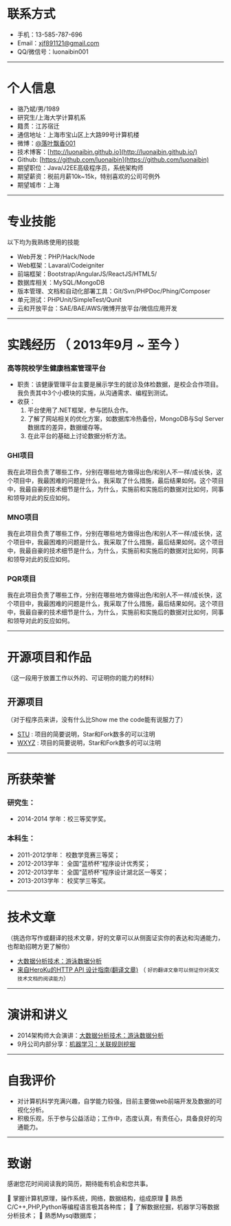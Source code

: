 # 联系方式

- 手机：13-585-787-696 
- Email：<a href="mailto:xjf891121@gmail.com">xjf891121@gmail.com</a>
- QQ/微信号：luonaibin001

---

# 个人信息

 - 骆乃斌/男/1989 
 - 研究生/上海大学计算机系
 - 籍贯：江苏宿迁 
 - 通信地址：上海市宝山区上大路99号计算机楼
 - 微博：[@落叶飘香001](http://weibo.com/luonaibin)
 - 技术博客：[http://luonaibin.github.io](http://luonaibin.github.io/)
 - Github: [https://github.com/luonaibin](https://github.com/luonaibin) 
 - 期望职位：Java/J2EE高级程序员，系统架构师
 - 期望薪资：税前月薪10k~15k，特别喜欢的公司可例外
 - 期望城市：上海

---

# 专业技能

以下均为我熟练使用的技能

- Web开发：PHP/Hack/Node
- Web框架：Lavaral/Codeigniter
- 前端框架：Bootstrap/AngularJS/ReactJS/HTML5/
- 数据库相关：MySQL/MongoDB
- 版本管理、文档和自动化部署工具：Git/Svn/PHPDoc/Phing/Composer
- 单元测试：PHPUnit/SimpleTest/Qunit
- 云和开放平台：SAE/BAE/AWS/微博开放平台/微信应用开发

---

# 实践经历 （ 2013年9月 ~ 至今 ）

### 高等院校学生健康档案管理平台 
 * 职责：该健康管理平台主要是展示学生的就诊及体检数据，是校企合作项目。我负责其中3个小模块的实施，从沟通需求、编程到测试。
 * 收获：
   1. 平台使用了.NET框架，参与团队合作。
   2. 了解了网站相关的优化方案，如数据库冷热备份，MongoDB与Sql Server数据库的差异，数据缓存等。
   3. 在此平台的基础上讨论数据分析方法。

### GHI项目 
我在此项目负责了哪些工作，分别在哪些地方做得出色/和别人不一样/成长快，这个项目中，我最困难的问题是什么，我采取了什么措施，最后结果如何。这个项目中，我最自豪的技术细节是什么，为什么，实施前和实施后的数据对比如何，同事和领导对此的反应如何。

### MNO项目 
我在此项目负责了哪些工作，分别在哪些地方做得出色/和别人不一样/成长快，这个项目中，我最困难的问题是什么，我采取了什么措施，最后结果如何。这个项目中，我最自豪的技术细节是什么，为什么，实施前和实施后的数据对比如何，同事和领导对此的反应如何。


### PQR项目 
我在此项目负责了哪些工作，分别在哪些地方做得出色/和别人不一样/成长快，这个项目中，我最困难的问题是什么，我采取了什么措施，最后结果如何。这个项目中，我最自豪的技术细节是什么，为什么，实施前和实施后的数据对比如何，同事和领导对此的反应如何。


---

# 开源项目和作品
（这一段用于放置工作以外的、可证明你的能力的材料）

## 开源项目
（对于程序员来讲，没有什么比Show me the code能有说服力了）

 - [STU](http://github.com/yourname/projectname) : 项目的简要说明，Star和Fork数多的可以注明
 - [WXYZ](http://github.com/yourname/projectname) : 项目的简要说明，Star和Fork数多的可以注明

---

# 所获荣誉

### 研究生：
 * 2014-2014 学年：校三等奖学奖。

### 本科生：

* 2011-2012学年：	校数学竞赛三等奖；
* 2012-2013学年：	全国“蓝桥杯“程序设计优秀奖；
* 2012-2013学年：	全国“蓝桥杯“程序设计湖北区一等奖；
* 2013-2013学年：   校奖学三等奖。
 	
---

# 技术文章
（挑选你写作或翻译的技术文章，好的文章可以从侧面证实你的表达和沟通能力，也帮助招聘方更了解你）

- [大数据分析技术：游泳数据分析](./1406699654.pptx)
- [来自HeroKu的HTTP API 设计指南(翻译文章)](./1406699654.pptx) （ ```好的翻译文章可以侧证你对英文技术文档的阅读能力```）

---

# 演讲和讲义

 - 2014架构师大会演讲：[大数据分析技术：游泳数据分析](./1406697757.ppt)
 - 9月公司内部分享：[机器学习：关联规则挖掘](./1406699654.pptx)

---

# 自我评价

 * 对计算机科学充满兴趣，自学能力较强，目前主要做web前端开发及数据的可视化分析。
 * 积极乐观，乐于参与公益活动；工作中，态度认真，有责任心，具备良好的沟通能力。
 
---

# 致谢
感谢您花时间阅读我的简历，期待能有机会和您共事。


	掌握计算机原理，操作系统，网络，数据结构，组成原理
	熟悉C/C++,PHP,Python等编程语言极其各种库；
	了解数据挖掘，机器学习等数据分析技术；
	熟悉Mysql数据库；
